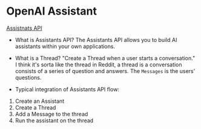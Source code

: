 # OpenAI Assistant
[Assistnats API](https://platform.openai.com/docs/assistants/overview?lang=python)

- What is Assistants API?
The Assistants API allows you to build AI assistants within your own applications.

- What is a Thread?
"Create a Thread when a user starts a conversation." I think it's sorta like the thread in Reddit, a thread is a conversation consists of a series of question and answers. The `Messages` is the users' questions.

- Typical integration of Assistants API flow:
1. Create an Assistant
2. Create a Thread
3. Add a Message to the thread
4. Run the assistant on the thread

